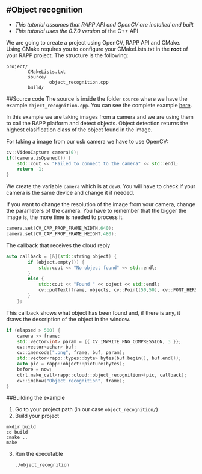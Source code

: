 #Object recognition
-----------------

* *This tutorial assumes that RAPP API and OpenCV are installed and built*
* *This tutorial uses the 0.7.0 version* of the C++ API

We are going to create a project using OpenCV, RAPP API and CMake.
Using CMake requires you to configure your CMakeLists.txt in the **root** of your RAPP project.
The structure is the following:

```
project/
        CMakeLists.txt
        source/
                object_recognition.cpp
        build/
```

##Source code
The source is inside the folder `source` where we have the example `object_recognition.cpp`.
You can see the complete example [here](source/object_recognition.cpp).

In this example we are taking images from a camera and we are using them
to call the RAPP platform and detect objects.
Object detection returns the highest clasification class of the object found in the image.

For taking a image from our usb camera we have to use OpenCV:

```cpp
cv::VideoCapture camera(0); 
if(!camera.isOpened()) { 
    std::cout << "Failed to connect to the camera" << std::endl;
    return -1;
}
```

We create the variable `camera` which is at `dev0`. You will have to check if your camera is
the same device and change it if needed.

If you want to change the resolution of the image from your camera, change the parameters of the camera. You have to remember that the bigger the image is, the more time is needed to process it.

```cpp
camera.set(CV_CAP_PROP_FRAME_WIDTH,640);
camera.set(CV_CAP_PROP_FRAME_HEIGHT,480);
```

The callback that receives the cloud reply

```cpp
auto callback = [&](std::string object) { 
        if (object.empty()) {
            std::cout << "No object found" << std::endl;
        }
        else {
            std::cout << "Found " << object << std::endl;
            cv::putText(frame, objects, cv::Point(50,50), cv::FONT_HERSHEY_PLAIN, 2, cv::Scalar(0, 0, 255), 2);
        }
    };
```

This callback shows what object has been found and, if there is any, 
it draws the description of the object in the window.

```cpp
if (elapsed > 500) {
    camera >> frame;
    std::vector<int> param = {{ CV_IMWRITE_PNG_COMPRESSION, 3 }};
    cv::vector<uchar> buf;
    cv::imencode(".png", frame, buf, param);
    std::vector<rapp::types::byte> bytes(buf.begin(), buf.end());
    auto pic = rapp::object::picture(bytes);
    before = now;
    ctrl.make_call<rapp::cloud::object_recognition>(pic, callback);
    cv::imshow("Object recognition", frame);
}
```

##Building the example

1. Go to your project path (in our case `object_recognition/`)
2. Build your project
```
mkdir build
cd build 
cmake ..
make
```

3. Run the executable
    ```
    ./object_recognition
    ```
